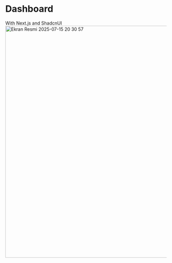 # Dashboard
With Next.js and ShadcnUI
<br />
<img width="1440" height="725" alt="Ekran Resmi 2025-07-15 20 30 57" src="https://github.com/user-attachments/assets/51d5281f-bda4-4b92-aef0-f5992018e91d" />
